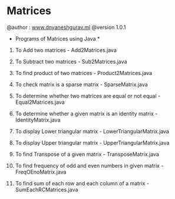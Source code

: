 # Matrices

@author : www.dnyaneshgurav.ml @version 1.0.1

* Programs of Matrices using Java *

1. To Add two matrices - Add2Matrices.java

2. To Subtract two matrices - Sub2Matrices.java

3. To find product of two matrices - Product2Matrices.java

4. To check matrix is a sparse matrix - SparseMatrix.java

5. To determine whether two matrices are equal or not equal - Equal2Matrices.java

6. To determine whether a given matrix is an identity matrix - IdentityMatrix.java

7. To display Lower triangular matrix - LowerTriangularMatrix.java

8. To display Upper triangular matrix - UpperTriangularMatrix.java

9. To find Transpose of a given matrix - TransposeMatrix.java

10. To find frequency of odd and even numbers in given matrix - FreqOEnoMatrix.java

11. To find sum of each row and each column of a matrix - SumEachRCMatrices.java

